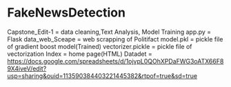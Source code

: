 # FakeNewsDetection

Capstone_Edit-1 = data cleaning,Text Analysis, Model Training
app.py = Flask
data_web_Sceape = web scrapping of Politifact
model.pkl = pickle file of gradient boost model(Trained)
vectorizer.pickle = pickle file of vectorization
Index = home page(HTML)
Datadet = https://docs.google.com/spreadsheets/d/1ojvpL0QOhXPDaFWG3oATX66F89X4iveV/edit?usp=sharing&ouid=113590384403221445382&rtpof=true&sd=true
